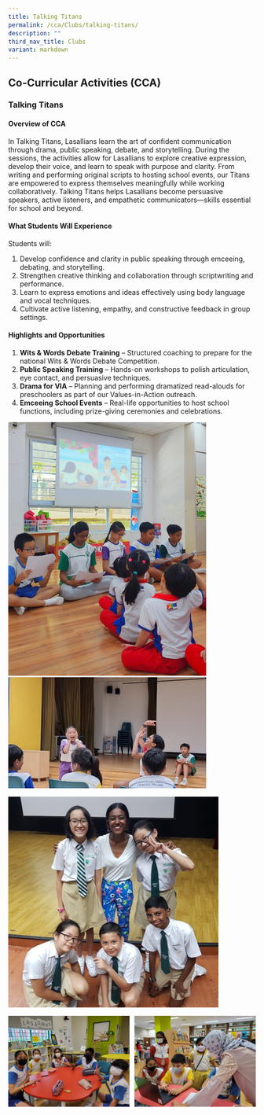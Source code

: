 ```yaml
---
title: Talking Titans
permalink: /cca/Clubs/talking-titans/
description: ""
third_nav_title: Clubs
variant: markdown
---
```

## Co-Curricular&nbsp;Activities&nbsp;(CCA)

### Talking Titans
#### Overview of CCA
In Talking Titans, Lasallians learn the art of confident communication through drama, public speaking, debate, and storytelling. During the sessions, the activities allow for Lasallians to explore creative expression, develop their voice, and learn to speak with purpose and clarity. From writing and performing original scripts to hosting school events, our Titans are empowered to express themselves meaningfully while working collaboratively. Talking Titans helps Lasallians become persuasive speakers, active listeners, and empathetic communicators—skills essential for school and beyond.
#### What Students Will Experience
Students will: 
1. Develop confidence and clarity in public speaking through emceeing, debating, and storytelling.
2. Strengthen creative thinking and collaboration through scriptwriting and performance.
3. Learn to express emotions and ideas effectively using body language and vocal techniques.
4. Cultivate active listening, empathy, and constructive feedback in group settings.

#### Highlights and Opportunities 
1.	**Wits &amp; Words Debate Training** – Structured coaching to prepare for the national Wits &amp; Words Debate Competition.
2.	**Public Speaking Training** – Hands-on workshops to polish articulation, eye contact, and persuasive techniques.
3.	**Drama for VIA** – Planning and performing dramatized read-alouds for preschoolers as part of our Values-in-Action outreach.
4.	**Emceeing School Events** – Real-life opportunities to host school functions, including prize-giving ceremonies and celebrations.

<img src="/images/2025/Cca/t1.jpg" style="width:80%"><br>
<img src="/images/2025/Cca/t2.jpg" style="width:80%"><br>

<img src="/images/Talking Titans.jpg" style="width:85%"><br>

<img src="/images/talking (1).jpeg" style="width:49%" align="left">
<img src="/images/talking 2.jpeg" style="width:49%" align="right">
<br clear="left">